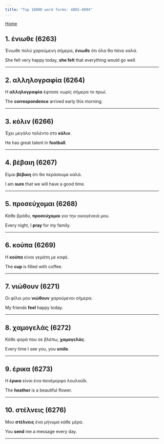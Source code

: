 ```yaml
---
title: "Top 10000 word forms: 4885-4894"
...
```


[Home](./) 

## 1. ένιωθε (6263)

Ένιωθε πολύ χαρούμενη σήμερα, **ένιωθε** ότι όλα θα πάνε καλά.  

She felt very happy today, **she felt** that everything would go well.

---

## 2. αλληλογραφία (6264)

Η **αλληλογραφία** έφτασε νωρίς σήμερα το πρωί.  

The **correspondence** arrived early this morning.

---

## 3. κόλιν (6266)

Έχει μεγάλο ταλέντο στο **κόλιν**.

He has great talent in **football**.

---

## 4. βέβαιη (6267)

Είμαι **βέβαιη** ότι θα περάσουμε καλά.

I am **sure** that we will have a good time.

---

## 5. προσεύχομαι (6268)

Κάθε βράδυ, **προσεύχομαι** για την οικογένειά μου.  

Every night, I **pray** for my family.

---

## 6. κούπα (6269)

Η **κούπα** είναι γεμάτη με καφέ.

The **cup** is filled with coffee.

---

## 7. νιώθουν (6271)

Οι φίλοι μου **νιώθουν** χαρούμενοι σήμερα.  

My friends **feel** happy today.

---

## 8. χαμογελάς (6272)

Κάθε φορά που σε βλέπω, **χαμογελάς**.

Every time I see you, you **smile**.

---

## 9. έρικα (6273)

Η **έρικα** είναι ένα πανέμορφο λουλούδι.

The **heather** is a beautiful flower.

---

## 10. στέλνεις (6276)

Μου **στέλνεις** ένα μήνυμα κάθε μέρα.

You **send** me a message every day.

---

